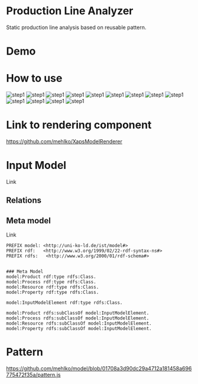 # Production Line Analyzer

Static production line analysis based on reusable pattern.

# Demo

# How to use

![step1](https://github.com/mehlko/model/raw/master/doc/doc1.png '')
![step1](https://github.com/mehlko/model/raw/master/doc/doc2.png '')
![step1](https://github.com/mehlko/model/raw/master/doc/doc3.png '')
![step1](https://github.com/mehlko/model/raw/master/doc/doc4.png '')
![step1](https://github.com/mehlko/model/raw/master/doc/doc5.png '')
![step1](https://github.com/mehlko/model/raw/master/doc/doc6.png '')
![step1](https://github.com/mehlko/model/raw/master/doc/doc7.png '')
![step1](https://github.com/mehlko/model/raw/master/doc/doc8.png '')
![step1](https://github.com/mehlko/model/raw/master/doc/doc9.png '')
![step1](https://github.com/mehlko/model/raw/master/doc/doc10.png '')
![step1](https://github.com/mehlko/model/raw/master/doc/doc11.png '')
![step1](https://github.com/mehlko/model/raw/master/doc/doc12.png '')
![step1](https://github.com/mehlko/model/raw/master/doc/doc13.png '')


# Link to rendering component
https://github.com/mehlko/XapsModelRenderer

# Input Model

Link


## Relations

## Meta model
Link

```
PREFIX model: <http://uni-ko-ld.de/ist/model#>
PREFIX rdf:   <http://www.w3.org/1999/02/22-rdf-syntax-ns#>
PREFIX rdfs:   <http://www.w3.org/2000/01/rdf-schema#>


### Meta Model
model:Product rdf:type rdfs:Class.
model:Process rdf:type rdfs:Class.
model:Resource rdf:type rdfs:Class.
model:Property rdf:type rdfs:Class.

model:InputModelElement rdf:type rdfs:Class.

model:Product rdfs:subClassOf model:InputModelElement.
model:Process rdfs:subClassOf model:InputModelElement.
model:Resource rdfs:subClassOf model:InputModelElement.
model:Property rdfs:subClassOf model:InputModelElement.
```

# Pattern
https://github.com/mehlko/model/blob/01708a3d90dc29a4712a181458a696775472f35a/pattern.js